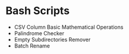 # Bash Scripts
- CSV Column Basic Mathematical Operations
- Palindrome Checker
- Empty Subdirectories Remover
- Batch Rename

